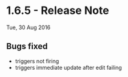 # 1.6.5 - Release Note
Tue, 30 Aug 2016

## Bugs fixed
- triggers not firing
- triggers immediate update after edit failing

